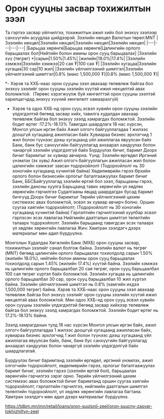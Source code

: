 # Орон сууцны засвар тохижилтын зээл
Та гэртээ засвар үйлчилгээ, тохижилтын ажил хийх бол энэхүү зээлээр санхүүгийн асуудлаа шийдээрэй.
Зээлийн нөхцөл
Валютын төрөл:MNT
|Зээлийн нөхцөл|Зээлийн нөхцөл|Зээлийн нөхцөл|Зээлийн нөхцөл|
|---|---|---|---|
|Барьцаа хөрөнгө|Барьцаа хөрөнгө|Цалингийн орлого барьцаалах бол|Нийтийн болон амины орон сууц барьцаалах|
|Зээлийн хүү (төгрөг) *|сарын|1.50%|1.45%|
|жилийн|18.0%|17.4%|
|Зээлийн хэмжээ|Зээлийн хэмжээ|20 сая ₮|100 сая ₮|
|Зээлийн хугацаа|Зээлийн хугацаа|30 сар|10 жил|
|Зээлийн үйлчилгээний шимтгэл|Зээлийн үйлчилгээний шимтгэл|0.8% (макс 1,500,000 ₮)|0.8% (макс 1,500,000 ₮)|

*- Хэрэв та ХХБ-наас орон сууцны зээл авахаар төлөвлөж байгаа бол энэхүү зээлийг орон сууцны зээлийн хүүтэй ижил нөхцөлтэй авах боломжтой.  (Төрөөс хэрэгжүүлж буй хөнгөлттэй орон сууцны зээлтэй харилцагчдад энэхүү хүүний хөнгөлөлт хамаарахгүй)
- Хэрэв та одоо ХХБ-нд орон сууц эсвэл хувийн орон сууцны зээлийн үлдэгдэлтэй бөгөөд засвар хийх, тавилга худалдан авахаар төлөвлөж байгаа бол энэхүү зээлд хамрагдах боломжтой.
Зээлийн бодит өртөг :17.2%-18.13%
Тавигдах шаардлага
18 нас хүрсэн, Монгол улсын иргэн байх
Ажил олгогч байгууллагадаа 1 жилээс доошгүй хугацаанд ажилласан байх
Хувиараа бизнес эрхлэгчид 1 жил болон түүнээс дээш хугацаанд үйл ажиллагаа явуулсан байх
Банк, банк бус санхүүгийн байгууллагад анхаарал хандуулах болон чанаргүй зээлийн үлдэгдэлгүй байх
Бүрдүүлэх бичиг, баримт
Доорх бичиг баримтыг эх хувиар авчирна. Үүнд:
Зээлийн өргөдөл
Иргэний үнэмлэх (эх хувь)
Ажил олгогч байгууллагын ажилласан жил болон цалингийн хэмжээг заасан тодорхойлолт (Тодорхойлолт нь 30 хоногийн хугацаанд хүчинтэй байна)
Хөдөлмөрийн гэрээ
Өрхийн орлого болон бизнесийн орлогыг баталгаажуулах баримт бичиг
Банк, ББСБайгууллагад зээлийн өртэй бол зээл, барьцааны гэрээ, зээлийн дансны хуулга
Барьцаанд тавих хөрөнгийн үл хөдлөх хөрөнгийн гэрчилгээ
Судалгааны явцад шаардагдах бусад баримт бичгүүд
Доорх бичиг баримтыг Төрийн үйлчилгээний цахим системээс авах боломжтой, эсвэл эх хувиар авчирч болно.
Оршин суугаа хаягийн тодорхойлолт; (Тодорхойлолт нь 30 хоногийн хугацаанд хүчинтэй байна)
Гэрлэлтийн гэрчилгээний хуулбар эсвэл гэрлэсэн эсэх лавлагаа
Нийгмийн даатгалын шимтгэл төлөлтийн талаарх тодорхойлолт.
Зээлийн барьцаанд тавигдсан эсэх талаарх үл хөдлөх хөрөнгийн лавлагаа
Жич: Хамтран зээлдэгч дээрх материалыг мөн адил бүрдүүлнэ.


Монголын Худалдаа Хөгжлийн Банк (МХБ) орон сууцны засвар, тохижилтын зээлийг санал болгож байна. Зээлийн валют нь төгрөг (MNT) бөгөөд цалингийн орлого барьцаалах тохиолдолд сарын 1.50% (жилийн 18.0%), нийтийн болон амины орон сууц барьцаалах тохиолдолд сарын 1.45% (жилийн 17.4%) хүүтэй байна. Зээлийн хэмжээ нь цалингийн орлого барьцаалбал 20 сая төгрөг, орон сууц барьцаалбал 100 сая төгрөг хүртэл байх боломжтой. Зээлийн хугацаа нь цалингийн орлого барьцаалбал 30 сар, орон сууц барьцаалбал 10 жил хүртэл байна. Зээлийн үйлчилгээний шимтгэл нь 0.8% (хамгийн ихдээ 1,500,000 төгрөг) байна. Хэрэв та ХХБ-наас орон сууцны зээл авахаар төлөвлөж байгаа бол энэхүү зээлийг орон сууцны зээлийн хүүтэй ижил нөхцөлтэй авах боломжтой. Мөн одоо ХХБ-нд орон сууц эсвэл хувийн орон сууцны зээлийн үлдэгдэлтэй бөгөөд засвар хийхээр төлөвлөж байгаа бол энэхүү зээлд хамрагдах боломжтой. Зээлийн бодит өртөг нь 17.2%-18.13% байна.

Зээлд хамрагдахын тулд 18 нас хүрсэн Монгол улсын иргэн байх, ажил олгогч байгууллагадаа 1 жилээс доошгүй хугацаанд ажилласан байх, хувиараа бизнес эрхлэгчид 1 жил болон түүнээс дээш хугацаанд үйл ажиллагаа явуулсан байх, банк, банк бус санхүүгийн байгууллагад анхаарал хандуулах болон чанаргүй зээлийн үлдэгдэлгүй байх шаардлагатай.

Бүрдүүлэх бичиг баримтанд зээлийн өргөдөл, иргэний үнэмлэх, ажил олгогчийн тодорхойлолт, хөдөлмөрийн гэрээ, орлогыг баталгаажуулах баримт бичиг, зээлийн гэрээ (зээлийн өртэй бол), барьцаалах хөрөнгийн гэрчилгээ зэрэг орно. Төрийн үйлчилгээний цахим системээс авах боломжтой бичиг баримтанд оршин суугаа хаягийн тодорхойлолт, гэрлэлтийн гэрчилгээ, нийгмийн даатгалын шимтгэл төлөлтийн тодорхойлолт, үл хөдлөх хөрөнгийн лавлагаа багтана. Хамтран зээлдэгч мөн адил дээрх материалыг бүрдүүлнэ.

https://tdbm.mn/mn/retail/loans/oron-suutsnii-zeel/oron-suucny-zasvar-tokhizhiltyn-zeel